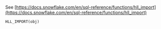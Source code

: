 See [https://docs.snowflake.com/en/sql-reference/functions/hll_import](https://docs.snowflake.com/en/sql-reference/functions/hll_import)
```
HLL_IMPORT(obj)
```
